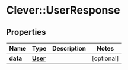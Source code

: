 # Clever::UserResponse

## Properties
Name | Type | Description | Notes
------------ | ------------- | ------------- | -------------
**data** | [**User**](User.md) |  | [optional] 

